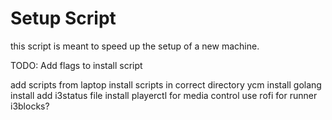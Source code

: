 # Setup Script
this script is meant to speed up the setup of a new machine.

TODO:
Add flags to install script

add scripts from laptop
install scripts in correct directory
ycm install
golang install
add i3status file
install playerctl for media control
use rofi for runner
i3blocks?
